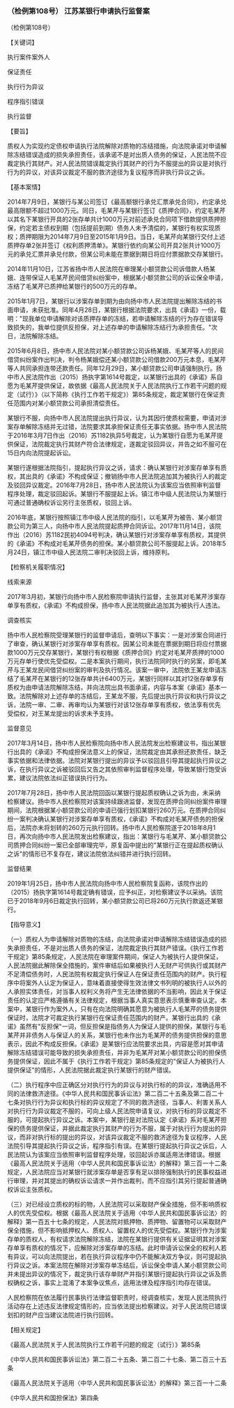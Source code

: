 ### （检例第108号） 江苏某银行申请执行监督案

（检例第108号）

【关键词】

执行案件案外人

保证责任

执行行为异议

程序指引错误

执行监督

【要旨】

质权人为实现约定债权申请执行法院解除对质物的冻结措施，向法院承诺对申请解除冻结错误造成的损失承担责任，该承诺不是对出质人债务的保证，人民法院不应裁定执行其财产。对人民法院错误裁定执行其财产的行为不服提出的异议是对执行行为的异议，对该异议裁定不服的救济途径为复议程序而非执行异议之诉。

【基本案情】

2014年7月9日，某银行与某公司签订《最高额银行承兑汇票承兑合同》，约定承兑最高限额不超过1000万元。同日，毛某芹与某银行签订《质押合同》，约定毛某芹以其名下某银行开具的2张存单共计1000万元对前述承兑合同项下借款提供质押担保，约定若主债权到期（包括提前到期）债务人未予清偿的，某银行有权实现质权；质押期限为2014年7月9日至2015年1月9日。当日，毛某芹向某银行交付上述质押存单2张并签订《权利质押清单》。某银行依约向某公司开具2张共计1000万元的承兑汇票并承兑付款，但某公司未能在票据到期日将应付票据款交存某银行。

2014年11月10日，江苏省扬中市人民法院在审理某小额贷款公司诉借款人杨某娥、连带保证人毛某芹民间借贷纠纷案中，根据某小额贷款公司的诉讼保全申请，冻结了毛某芹已质押给某银行的500万元的存单。

2015年1月7日，某银行以涉案存单到期为由向扬中市人民法院提出解除冻结的书面申请，未获批准。同年4月28日，某银行根据法院要求，出具《承诺》一份，载明："现我单位申请解除对该质押存单的冻结，若申请解除冻结的行为存在错误导致损失的，我单位提供反担保，对上述存单的申请解除冻结行为承担责任。"次日，法院解除冻结。

2015年6月8日，扬中市人民法院对某小额贷款公司诉杨某娥、毛某芹等人的民间借贷纠纷案作出判决，判令杨某娥偿还某小额贷款公司借款200万元本息，毛某芹等人共同承担连带还款责任。同年12月29日，某小额贷款公司申请强制执行。扬中市人民法院作出（2015）扬执字第1614号裁定，以某银行出具的《承诺》系自愿为毛某芹提供保证，故依据《最高人民法院关于人民法院执行工作若干问题的规定（试行）》（以下简称《执行工作若干规定》）第85条规定，裁定某银行在保证责任范围内对某小额贷款公司承担清偿责任。

某银行不服，向扬中市人民法院提出执行异议，认为其因行使质权需要，申请对涉案存单解除冻结并无过错，法院要求其承担保证责任无事实依据。扬中市人民法院于2016年3月7日作出（2016）苏1182执异5号裁定，认为某银行自愿为毛某芹提供保证，法院裁定执行其财产符合法律规定，遂裁定驳回异议，并告之如不服可在15日内向法院提起诉讼。

某银行遂根据法院指引，提起执行异议之诉，请求：确认某银行对涉案存单享有质权，其出具的《承诺》不构成保证；撤销扬中市人民法院追加其为被执行人的裁定及驳回异议裁定。2016年7月28日，扬中市人民法院认为该案应当依照审判监督程序处理，裁定驳回起诉。某银行不服提起上诉。镇江市中级人民法院认为某银行可通过普通确权诉讼另行主张质权，驳回上诉。

2016年底，某银行按照镇江市中级人民法院的指引，以毛某芹为被告、某小额贷款公司为第三人，向扬中市人民法院提起质押合同诉讼。2017年11月14日，该院作出（2016）苏1182民初4094号判决，确认某银行对涉案存单享有质权，其提供的《承诺》不构成对毛某芹债务的担保。某小额贷款公司不服提起上诉。2018年5月24日，镇江市中级人民法院二审判决驳回上诉，维持原判。

【检察机关履职情况】

线索来源

2017年3月初，某银行向扬中市人民检察院申请执行监督，主张其对毛某芹涉案存单享有质权，《承诺》不构成担保，扬中市人民法院据此追加其为被执行人违法。

调查核实

扬中市人民检察院受理某银行的监督申请后，查明以下事实：一是对涉案合同进行了审查，确认某银行对涉案存单享有质权。因某公司未能在票据到期日将应付票据款1000万元交存某银行，某银行有权根据《质押合同》约定对毛某芹质押的1000万元存单行使优先受偿权。二是本案执行期间，执行法院同时执行的另案，即毛某芹与王某龙民间借贷纠纷案的审判及执行情况。该案一审中，法院依王某龙申请冻结了毛某芹在某银行的12张存单共计6400万元，某银行同样以其对12张存单享有质权为由申请法院解除冻结，并向法院出具书面承诺，内容与本案《承诺》基本一致。法院解除对上述存单的冻结后，王某龙不服，先后提出执行异议和执行异议之诉，法院一审、二审、再审均认为某银行对该12张存单享有质权，依法享有优先受偿权，对王某龙提出的诉求未予支持。

监督意见

2017年3月14日，扬中市人民检察院向扬中市人民法院发出检察建议书，指出某银行出具的《承诺》不构成担保法意义上的保证，法院裁定由其承担还款责任，缺乏事实依据和法律依据。法院对某银行提出的异议予以驳回且引导其提起执行异议之诉，在执行异议之诉被驳回后又告之其依照审判监督程序处理，导致某银行饱受诉累，建议法院依法纠正错误执行行为。

2017年7月28日，扬中市人民法院回函以某银行提起质权确认之诉为由，未采纳检察建议。扬中市人民检察院对该案持续跟进监督，发现在质押合同纠纷案件审理期间，法院根据某小额贷款公司的申请已强行划扣某银行260万元。在质押合同纠纷一案判决确认某银行对涉案存单享有质权，《承诺》不构成对毛某芹债务的担保后，法院亦未将划转的260万元执行回转。扬中市人民检察院遂于2018年8月1日，再次向扬中市人民法院发出检察建议，指出：某银行与毛某芹、某小额贷款公司质押合同纠纷一案已全部审理完毕，原复函中提出的"某银行正在提起质权确认之诉"的情形已不复存在，建议法院依法纠错并进行执行回转。

监督结果

2019年1月25日，扬中市人民法院向扬中市人民检察院复函称，该院作出的（2015）扬执字第1614号裁定确有错误，应予纠正，对检察建议予以采纳。该院已于2018年9月6日裁定执行回转，某小额贷款公司已将260万元执行款返还某银行。

【指导意义】

（一）质权人为申请解除对质物的冻结，向法院承诺对申请解除冻结错误造成的损失承担责任，不是对出质人债务的保证，法院裁定执行其财产错误。《执行工作若干规定》第85条规定，人民法院在审理案件期间，保证人为被执行人提供保证，人民法院据此解除保全措施的，案件审结后如果被执行人无财产可供执行或其财产不足清偿债务时，人民法院有权裁定执行保证人在保证责任范围内的财产。执行程序中将案外人认定为保证人，意味着直接使得生效法律文书列明的被执行人以外的人承担实体责任，对当事人权利义务将产生无法律依据的不当影响，因此关于保证责任的认定应严格遵循有关法律规定，根据当事人真实意思表示慎重审查认定。本案中，某银行作为案外人，只有在向法院明确其愿意为被执行人毛某芹的债务提供保证时，法院才可裁定执行某银行在保证责任范围内的财产。某银行出具的《承诺》虽然有"反担保"一词，但反担保是指债务人为保证人提供的担保，某银行与毛某芹并非债务人与保证人的关系，某银行也未作出为毛某芹的债务提供担保的意思表示，因此不构成反担保。《承诺》是某银行应法院要求出具，内容是愿对其申请解除冻结错误可能导致的损失承担责任，并非为毛某芹对某小额贷款公司的担保债务提供保证，因此不属于《执行工作若干规定》第85条规定的"保证人为被执行人提供保证"的情形，人民法院据此裁定执行某银行的财产错误。

（二）执行程序中应正确区分对执行行为的异议与对执行标的的异议，准确适用不同的法律救济途径。《中华人民共和国民事诉讼法》第二百二十五条及第二百二十七条对执行行为异议和执行标的异议规定了不同的救济途径，当事人、利害关系人对执行行为异议裁定不服的，可向上级人民法院申请复议，对执行标的异议裁定不服的，可提起执行异议之诉。本案中，某银行是对法院认定《承诺》系对毛某芹担保的债务提供保证，并据此裁定执行其财产的行为不服，属于对执行行为提出的异议，而非对执行标的提出的异议，对该异议裁定不服的救济途径为复议程序，人民法院引导其提起执行异议之诉，程序指引有误。在某银行提起执行异议之诉后，人民法院认为该案应当依照审判监督程序处理，驳回起诉亦属适用法律错误。根据《最高人民法院关于适用〈中华人民共和国民事诉讼法〉的解释》第三百一十二条规定，人民法院应当对某银行就涉案存单是否享有足以排除强制执行的民事权益进行审理，并对其提出的确权诉讼请求一并作出裁判，而不应指引其另行提起普通确权诉讼主张质权。

（三）对已经设立质权的标的物，人民法院可以采取财产保全措施，但不影响质权人的优先受偿权。根据《最高人民法院关于适用〈中华人民共和国民事诉讼法〉的解释》第一百五十七条的规定，人民法院对抵押物、质押物、留置物可以采取财产保全措施，但不影响抵押权人、质权人、留置权人的优先受偿权。某银行作为涉案存单的质权人，有权请求法院解除冻结，法院在某银行提供有关证据证明其对涉案存单享有质权的情况下，应解除对涉案存单的冻结。此时申请诉讼保全的权利人若有异议，可以向法院提出，若在执行异议程序中仍不能解决双方争议，则可提起执行异议之诉。本案法院在解除对涉案存单冻结后，诉讼保全申请人某小额贷款公司并未提出异议的情况下，裁定执行该存单财产并指引某银行提起执行异议之诉及质权确权之诉，事实上混淆了本案争议焦点，适用法律及程序指引均存在错误。

人民检察院在依法履行民事执行法律监督职责时，经调查核实，发现人民法院执行活动存在上述违反法律规定情形的，应当依法提出检察建议。对于人民法院已错误划扣的财产应当建议法院进行执行回转。

【相关规定】

《最高人民法院关于人民法院执行工作若干问题的规定（试行）》第85条

《中华人民共和国民事诉讼法》第二百二十五条、第二百二十七条、第二百三十五条

《最高人民法院关于适用〈中华人民共和国民事诉讼法〉的解释》第三百一十二条

《中华人民共和国担保法》第四条
